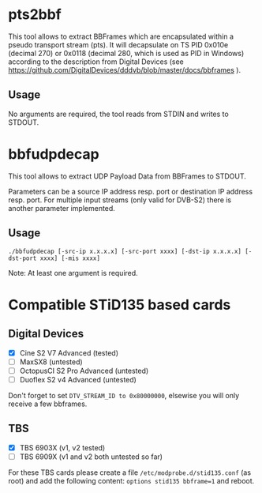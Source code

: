 # pts2bbf

This tool allows to extract BBFrames which are encapsulated within a pseudo transport stream (pts). It will decapsulate on TS PID 0x010e (decimal 270) or 0x0118 (decimal 280, which is used as PID in Windows) according to the description from Digital Devices (see https://github.com/DigitalDevices/dddvb/blob/master/docs/bbframes ).

## Usage

No arguments are required, the tool reads from STDIN and writes to STDOUT.

# bbfudpdecap

This tool allows to extract UDP Payload Data from BBFrames to STDOUT. 

Parameters can be a source IP address resp. port or destination IP address resp. port. For multiple input streams (only valid for DVB-S2) there is another parameter implemented.

## Usage

    ./bbfudpdecap [-src-ip x.x.x.x] [-src-port xxxx] [-dst-ip x.x.x.x] [-dst-port xxxx] [-mis xxxx]

Note: At least one argument is required.


# Compatible STiD135 based cards

## Digital Devices 

- [x] Cine S2 V7 Advanced (tested)
- [ ] MaxSX8 (untested)
- [ ] OctopusCI S2 Pro Advanced  (untested)
- [ ] Duoflex S2 v4 Advanced (untested)

Don't forget to set `DTV_STREAM_ID to 0x80000000`, elsewise you will only receive a few bbframes.

## TBS

- [x] TBS 6903X (v1, v2 tested)
- [ ] TBS 6909X (v1 and v2 both untested so far)

For these TBS cards please create a file `/etc/modprobe.d/stid135.conf` (as root) and add the following content: `options stid135 bbframe=1` and reboot.
